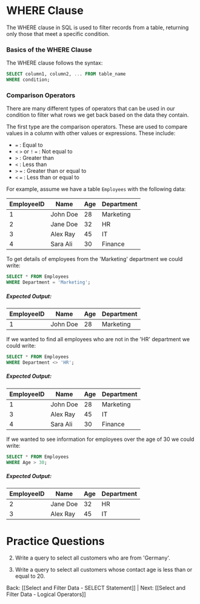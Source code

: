 # WHERE Clause

The WHERE clause in SQL is used to filter records from a table, returning only those that meet a specific condition. 
### Basics of the WHERE Clause 

The WHERE clause follows the syntax: 

```sql
SELECT column1, column2, ... FROM table_name 
WHERE condition;
```

### Comparison Operators

There are many different types of operators that can be used in our condition to filter what rows we get back based on the data they contain.

The first type are the comparison operators. These are used to compare values in a column with other values or expressions. These include:
- `=` : Equal to
- `<` `>` or `!` `=` : Not equal to
- `>` : Greater than
- `<` : Less than
- `>` `=` : Greater than or equal to
- `<` `=` : Less than or equal to

For example, assume we have a table `Employees` with the following data:

|EmployeeID|Name|Age|Department|
|---|---|---|---|
|1|John Doe|28|Marketing|
|2|Jane Doe|32|HR|
|3|Alex Ray|45|IT|
|4|Sara Ali|30|Finance|

To get details of employees from the 'Marketing' department we could write:

```sql
SELECT * FROM Employees
WHERE Department = 'Marketing';
```
##### Expected Output:
|EmployeeID|Name|Age|Department|
|---|---|---|---|
|1|John Doe|28|Marketing|

If we wanted to find all employees who are not in the 'HR' department we could write:

```sql
SELECT * FROM Employees
WHERE Department <> 'HR';
```
##### Expected Output:
|EmployeeID|Name|Age|Department|
|---|---|---|---|
|1|John Doe|28|Marketing|
|3|Alex Ray|45|IT|
|4|Sara Ali|30|Finance|

If we wanted to see information for employees over the age of 30 we could write:

```sql
SELECT * FROM Employees 
WHERE Age > 30;
```
##### Expected Output:
| EmployeeID | Name | Age | Department |
| ---- | ---- | ---- | ---- |
| 2 | Jane Doe | 32 | HR |
| 3 | Alex Ray | 45 | IT |
# Practice Questions

2. Write a query to select all customers who are from 'Germany'.

3. Write a query to select all customers whose contact age is less than or equal to 20.

Back: [[Select and Filter Data - SELECT Statement]] | Next: [[Select and Filter Data - Logical Operators]]